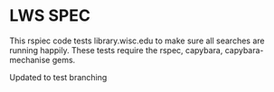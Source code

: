 LWS SPEC
========

This rspiec code tests library.wisc.edu to make sure all searches are running happily. These tests require the rspec, capybara, capybara-mechanise gems.

Updated to test branching
